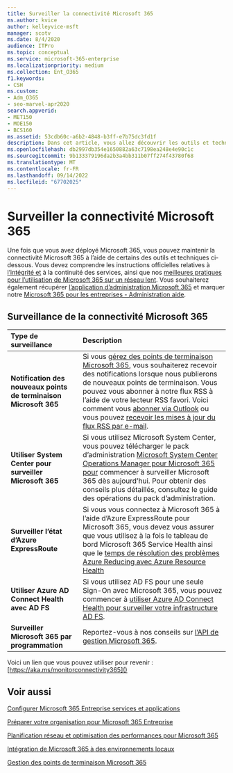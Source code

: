 ```yaml
---
title: Surveiller la connectivité Microsoft 365
ms.author: kvice
author: kelleyvice-msft
manager: scotv
ms.date: 8/4/2020
audience: ITPro
ms.topic: conceptual
ms.service: microsoft-365-enterprise
ms.localizationpriority: medium
ms.collection: Ent_O365
f1.keywords:
- CSH
ms.custom:
- Adm_O365
- seo-marvel-apr2020
search.appverid:
- MET150
- MOE150
- BCS160
ms.assetid: 53cdb60c-a6b2-4848-b3ff-e7b75dc3fd1f
description: Dans cet article, vous allez découvrir les outils et techniques que vous pouvez utiliser pour surveiller et gérer la connectivité Microsoft 365.
ms.openlocfilehash: db2997db354e1650882a63c7198ea248e4e90c1c
ms.sourcegitcommit: 9b133379196da2b3a4bb311b07ff274f43780f68
ms.translationtype: MT
ms.contentlocale: fr-FR
ms.lasthandoff: 09/14/2022
ms.locfileid: "67702025"
---
```

# <a name="monitor-microsoft-365-connectivity"></a>Surveiller la connectivité Microsoft 365

Une fois que vous avez déployé Microsoft 365, vous pouvez maintenir la connectivité Microsoft 365 à l’aide de certains des outils et techniques ci-dessous. Vous devez comprendre les instructions officielles relatives à [l’intégrité et](/office365/servicedescriptions/office-365-platform-service-description/service-health-and-continuity) à la continuité des services, ainsi que nos [meilleures pratiques pour l’utilisation de Microsoft 365 sur un réseau lent](https://support.office.com/article/fd16c8d2-4799-4c39-8fd7-045f06640166). Vous souhaiterez également récupérer [l’application d’administration Microsoft 365](https://blogs.office.com/2015/03/13/administer-on-the-go-with-the-updated-office-365-admin-app/) et marquer notre [Microsoft 365 pour les entreprises - Administration aide](https://support.office.com/article/17d3ff3f-3601-466e-b5a1-482b31cfb791).
  
## <a name="monitoring-microsoft-365-connectivity"></a>Surveillance de la connectivité Microsoft 365

|Type de surveillance |Description |
|:-----|:-----|
|**Notification des nouveaux points de terminaison Microsoft 365** <br/> |Si vous [gérez des points de terminaison Microsoft 365](https://support.office.com/article/99cab9d4-ef59-4207-9f2b-3728eb46bf9a), vous souhaiterez recevoir des notifications lorsque nous publierons de nouveaux points de terminaison. Vous pouvez vous abonner à notre flux RSS à l’aide de votre lecteur RSS favori. Voici comment vous [abonner via Outlook](https://go.microsoft.com/fwlink/p/?LinkId=532416) ou vous pouvez [recevoir les mises à jour du flux RSS par e-mail](https://go.microsoft.com/fwlink/p/?LinkId=532417).  <br/> |
|**Utiliser System Center pour surveiller Microsoft 365** <br/> |Si vous utilisez Microsoft System Center, vous pouvez télécharger le pack d’administration [Microsoft System Center Operations Manager pour Microsoft 365 pour](https://www.microsoft.com/download/details.aspx?id=103379) commencer à surveiller Microsoft 365 dès aujourd’hui. Pour obtenir des conseils plus détaillés, consultez le guide des opérations du pack d’administration. <br/> |
|**Surveiller l’état d’Azure ExpressRoute** <br/> |Si vous vous connectez à Microsoft 365 à l’aide d’Azure ExpressRoute pour Microsoft 365, vous devez vous assurer que vous utilisez à la fois le tableau de bord Microsoft 365 Service Health ainsi que le [temps de résolution des problèmes Azure Reducing avec Azure Resource Health](https://azure.microsoft.com/blog/reduce-troubleshooting-time-with-azure-resource-health/) <br/> |
|**Utiliser Azure AD Connect Health avec AD FS** <br/> |Si vous utilisez AD FS pour une seule Sign-On avec Microsoft 365, vous pouvez commencer à [utiliser Azure AD Connect Health pour surveiller votre infrastructure AD FS](/azure/active-directory/hybrid/how-to-connect-health-adfs).  <br/> |
|**Surveiller Microsoft 365 par programmation** <br/> |Reportez-vous à nos conseils sur [l’API de gestion Microsoft 365](/office/office-365-management-api/office-365-management-apis-overview).  <br/> |

Voici un lien que vous pouvez utiliser pour revenir : [https://aka.ms/monitorconnectivity365]()
  
## <a name="related-topics"></a>Voir aussi

[Configurer Microsoft 365 Entreprise services et applications](configure-services-and-applications.md)
  
[Préparer votre organisation pour Microsoft 365 Entreprise](get-your-organization-ready-for-office-365.md)
  
[Planification réseau et optimisation des performances pour Microsoft 365](network-planning-and-performance.md)
  
[Intégration de Microsoft 365 à des environnements locaux](microsoft-365-integration.md)
  
[Gestion des points de terminaison Microsoft 365](managing-office-365-endpoints.md)

